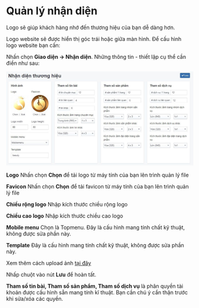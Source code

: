 # Quản lý nhận diện

Logo sẽ giúp khách hàng nhớ đến thương hiệu của bạn dễ dàng hơn.

Logo website sẽ được hiển thị góc trái hoặc giữa màn hình. Để cấu hình logo website bạn cần:

Nhấn chọn **Giao diện -> Nhận diện**. Những thông tin - thiết lập cụ thể cần điền như sau:

![nhandien.jpg (122 KB)](img/nhandien.jpg)

**Logo**
Nhấn chọn **Chọn** để tải logo từ máy tính của bạn lên trình quản lý file

**Favicon**
Nhấn chọn **Chọn** để tải favicon từ máy tính của bạn lên trình quản lý file

**Chiều rộng logo**
Nhập kích thước chiều rộng logo

**Chiều cao logo**
Nhập kích thước chiều cao logo

**Mobile menu**
Chọn là Topmenu. Đây là cấu hình mang tính chất kỹ thuật, không được sửa phần này.

**Template**
Đây là cấu hình mang tính chất kỹ thuật, không được sửa phần này.

Xem thêm cách upload ảnh [tại đây](https://mkmate.osd.vn/docs/common/finder)

Nhấp chuột vào nút **Lưu** để hoàn tất.

**Tham số tin bài, Tham số sản phẩm, Tham số dịch vụ** là phân quyền tài khoản được cấu hình sẵn mang tính kĩ thuật. Bạn cần chú ý cẩn thận trước khi sửa/xóa các quyền.

